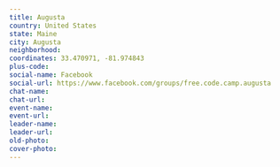 ```yaml
---
title: Augusta
country: United States
state: Maine
city: Augusta
neighborhood: 
coordinates: 33.470971, -81.974843
plus-code:
social-name: Facebook
social-url: https://www.facebook.com/groups/free.code.camp.augusta
chat-name:
chat-url:
event-name:
event-url:
leader-name:
leader-url:
old-photo: 
cover-photo:
---
```

